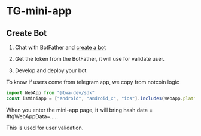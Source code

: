 # TG-mini-app

## Create Bot

1. Chat with BotFather and [create a bot](https://docs.ton.org/develop/dapps/telegram-apps/step-by-step-guide#1-start-a-chat-with-botfather)

2. Get the token from the BotFather, it will use for validate user.

3. Develop and deploy your bot

To know if users come from telegram app, we copy from notcoin logic

```javascript
import WebApp from "@twa-dev/sdk"
const isMiniApp = ["android", "android_x", "ios"].includes(WebApp.platform)
```

When you enter the mini-app page, it will bring hash data = #tgWebAppData=.....

This is used for user validation.
